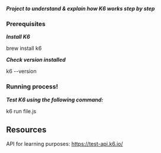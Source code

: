 ***Project to understand & explain how K6 works step by step***

### Prerequisites

***Install K6***

brew install k6

***Check version installed***

k6 --version

### Running process!

***Test K6 using the following command:***

k6 run file.js

## Resources
API for learning purposes: https://test-api.k6.io/
